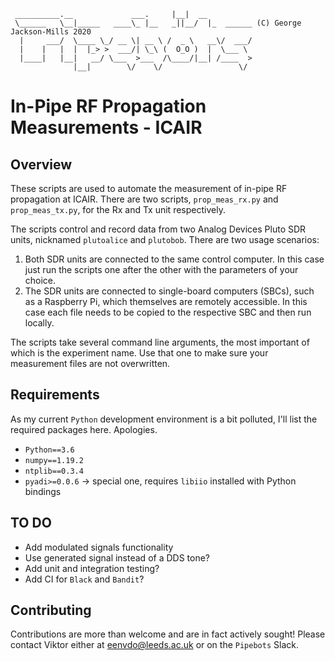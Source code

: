 ```
 __________.__             ___.     |__|  __
 \______   \__|_____   ____\_ |__   _||__/  |_  ______ (C) George Jackson-Mills 2020
  |     ___/  \____ \_/ __ \| __ \ /  _ \   __\/  ___/
  |    |   |  |  |_> >  ___/| \_\ (  O_O )  |  \___ \
  |____|   |__|   __/ \___  >___  /\____/|__| /____  >
              |__|        \/    \/                 \/
```

# In-Pipe RF Propagation Measurements - ICAIR

## Overview

These scripts are used to automate the measurement of in-pipe RF propagation at ICAIR. There are two scripts, `prop_meas_rx.py` and `prop_meas_tx.py`, for the Rx and Tx unit respectively.

The scripts control and record data from two Analog Devices Pluto SDR units, nicknamed `plutoalice` and `plutobob`. There are two usage scenarios:

1. Both SDR units are connected to the same control computer. In this case just run the scripts one after the other with the parameters of your choice.
2. The SDR units are connected to single-board computers (SBCs), such as a Raspberry Pi, which themselves are remotely accessible. In this case each file needs to be copied to the respective SBC and then run locally.

The scripts take several command line arguments, the most important of which is the experiment name. Use that one to make sure your measurement files are not overwritten.

## Requirements

As my current `Python` development environment is a bit polluted, I'll list the required packages here. Apologies.

- `Python==3.6`
- `numpy==1.19.2`
- `ntplib==0.3.4`
- `pyadi>=0.0.6` -> special one, requires `libiio` installed with Python bindings

## TO DO

- Add modulated signals functionality
- Use generated signal instead of a DDS tone?
- Add unit and integration testing?
- Add CI for `Black` and `Bandit`?

## Contributing

Contributions are more than welcome and are in fact actively sought! Please contact Viktor either at [eenvdo@leeds.ac.uk](mailto:eenvdo@leeds.ac.uk) or on the `Pipebots` Slack.
